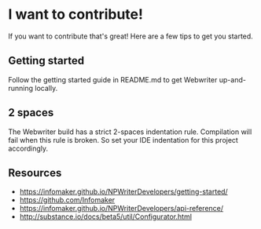 # I want to contribute!
If you want to contribute that's great! Here are a few tips to get you started.

## Getting started
Follow the getting started guide in README.md to get Webwriter up-and-running
locally.

## 2 spaces
The Webwriter build has a strict 2-spaces indentation rule. Compilation will
fail when this rule is broken. So set your IDE indentation for this project
accordingly.

## Resources
* https://infomaker.github.io/NPWriterDevelopers/getting-started/
* https://github.com/Infomaker
* https://infomaker.github.io/NPWriterDevelopers/api-reference/
* http://substance.io/docs/beta5/util/Configurator.html
